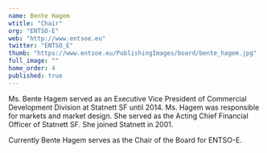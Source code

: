 ```yaml
---
name: Bente Hagem
wtitle: "Chair"
org: "ENTSO-E"
web: "http://www.entsoe.eu"
twitter: "ENTSO_E"
thumb: "https://www.entsoe.eu/PublishingImages/board/bente_hagem.jpg"
full_image: ""
home_order: 4
published: true
---
```


Ms. Bente Hagem served as an Executive Vice President of Commercial Development Division at Statnett SF until 2014. Ms. Hagem was responsible for markets and market design. She served as the Acting Chief Financial Officer of Statnett SF. She joined Statnett in 2001. 

Currently Bente Hagem serves as the Chair of the Board for ENTSO-E.
